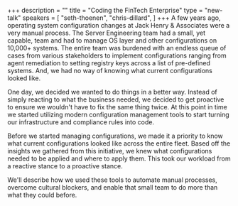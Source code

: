 +++
description = ""
title = "Coding the FinTech Enterprise"
type = "new-talk"
speakers = [
        "seth-thoenen",
        "chris-dillard",
]
+++
A few years ago, operating system configuration changes at Jack Henry & Associates were a very manual process. The Server Engineering team had a small, yet capable, team and had to manage OS layer and other configurations on 10,000+ systems. The entire team was burdened with an endless queue of cases from various stakeholders to implement configurations ranging from agent remediation to setting registry keys across a list of pre-defined systems. And, we had no way of knowing what current configurations looked like.

One day, we decided we wanted to do things in a better way. Instead of simply reacting to what the business needed, we decided to get proactive to ensure we wouldn't have to fix the same thing twice. At this point in time we started utilizing modern configuration management tools to start turning our infrastructure and compliance rules into code.

Before we started managing configurations, we made it a priority to know what current configurations looked like across the entire fleet. Based off the insights we gathered from this initiative, we knew what configurations needed to be applied and where to apply them. This took our workload from a reactive stance to a proactive stance.

We'll describe how we used these tools to automate manual processes, overcome cultural blockers,  and enable that small team to do more than what they could before.